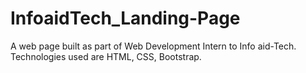 # InfoaidTech_Landing-Page
A web page built as part of Web Development Intern to Info aid-Tech.
Technologies used are HTML, CSS, Bootstrap.

